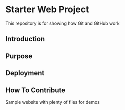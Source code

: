 # Starter Web Project

This repository is for showing how Git and GitHub work

## Introduction

## Purpose

## Deployment

## How To Contribute


Sample website with plenty of files for demos